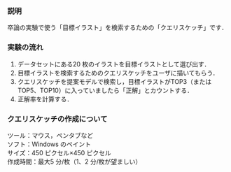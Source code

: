 ### 説明 ###
卒論の実験で使う「目標イラスト」を検索するための「クエリスケッチ」です．
  
  
### 実験の流れ
1. データセットにある20 枚のイラストを目標イラストとして選び出す．  
2. 目標イラストを検索するためのクエリスケッチをユーザに描いてもらう．  
3. クエリスケッチを提案モデルで検索し，目標イラストがTOP3（またはTOP5、TOP10）に入っていましたら「正解」とカウントする．  
4. 正解率を計算する．  
  
  
### クエリスケッチの作成について  
ツール：マウス，ペンタブなど  
ソフト：Windows のペイント  
サイズ：450 ピクセル×450 ピクセル  
作成時間：最大5 分/枚（1、2 分/枚が望ましい）  
